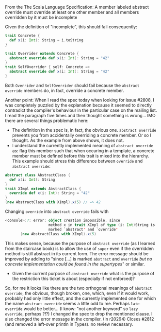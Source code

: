 From the The Scala Language Specification:
   A member labeled abstract override must override at least one other member and all members overridden by it must be incomplete

Given the definition of "incomplete", this should fail consequently:
```scala
trait Concrete {
  def x(i: Int): String = i.toString
}

trait Overrider extends Concrete {
  abstract override def x(i: Int): String = "42"
}
trait SelfOverrider { self: Concrete => 
  abstract override def x(i: Int): String = "42"
}
```

Both `Overrider` and `SelfOverrider` should fail because the `abstract override` members do, in fact, override a concrete member.

Another point: When I read the spec today when looking for issue #2808, I was completely puzzled by the explanation because it seemed to directly contradict the compiler's behaviour in the particular case on the mailing list. I read the paragraph five times and then thought something is wrong...
IMO there are several things problematic here:
 * The definition in the spec is, in fact, the obvious one. `abstract override` prevents you from accidentally overriding a concrete member. Or so I thought. As the example from above shows, it does not.
 * I understand the currently implemented meaning of `abstract override` as: flag this member such that when occuring in a template, a concrete member must be defined before this trait is mixed into the hierarchy. This example should stress this difference between `override` and  `abstract override`:
```scala
abstract class AbstractClass {
  def x(i: Int): String
}
trait XImpl extends AbstractClass {
  override def x(i: Int): String = "42"
}
(new AbstractClass with XImpl).x(5) // => 42
```
  Changing `override` into `abstract override` fails with
```scala
<console>:7: error: object creation impossible, since 
                    method x in trait XImpl of type (i: Int)String is 
                    marked `abstract' and `override'
       (new AbstractClass with XImpl).x(5)
```
  This makes sense, because the purpose of `abstract override` (as I learned from the staircase book) is to allow the use of `super` even if the overridden method is still abstract in its current form. The error message should be improved by adding to "since [...] is marked `abstract` and `override` *but no concrete implementation could be found in the supertypes*" or similar.
 * Given the current purpose of `abstract override` what is the purpose of the restriction this ticket is about (especially if not enforced)?

So, for me it looks like there are the two orthogonal meanings of `abstract override`, the obvious, though broken, one, which, even if it would work, probably had only little effect, and the currently implemented one for which the name `abstract override` seems a little odd to me. Perhaps `late override` would be better... (I know: "not another keyword" so `lazy override`, perhaps ?!?)
I changed the spec to drop the mentioned clause. I also changed the error message in the compiler.
(In r20294) Closes #2812 (and removed a left-over println in Types). no review necessary.
